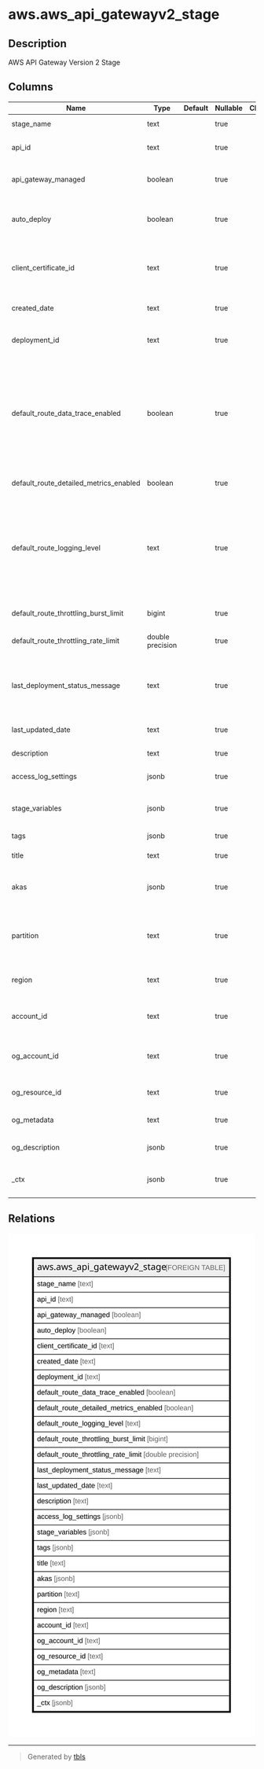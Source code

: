 # aws.aws_api_gatewayv2_stage

## Description

AWS API Gateway Version 2 Stage

## Columns

| Name | Type | Default | Nullable | Children | Parents | Comment |
| ---- | ---- | ------- | -------- | -------- | ------- | ------- |
| stage_name | text |  | true |  |  | The name of the stage |
| api_id | text |  | true |  |  | The id of the api which contains this stage |
| api_gateway_managed | boolean |  | true |  |  | Specifies whether a stage is managed by API Gateway |
| auto_deploy | boolean |  | true |  |  | Specifies whether updates to an API automatically trigger a new deployment |
| client_certificate_id | text |  | true |  |  | The identifier of a client certificate for a Stage. Supported only for WebSocket APIs |
| created_date | text |  | true |  |  | The timestamp when the stage was created |
| deployment_id | text |  | true |  |  | The identifier of the Deployment that the Stage is associated with |
| default_route_data_trace_enabled | boolean |  | true |  |  | Specifies whether (true) or not (false) data trace logging is enabled for this route. This property affects the log entries pushed to Amazon CloudWatch Logs. Supported only for WebSocket APIs |
| default_route_detailed_metrics_enabled | boolean |  | true |  |  | Specifies whether detailed metrics are enabled |
| default_route_logging_level | text |  | true |  |  | Specifies the logging level for this route: INFO, ERROR, or OFF. This property affects the log entries pushed to Amazon CloudWatch Logs. Supported only for WebSocket APIs |
| default_route_throttling_burst_limit | bigint |  | true |  |  | Throttling burst limit for default route settings |
| default_route_throttling_rate_limit | double precision |  | true |  |  | Throttling rate limit for default route settings |
| last_deployment_status_message | text |  | true |  |  | Describes the status of the last deployment of a stage. Supported only for stages with autoDeploy enabled |
| last_updated_date | text |  | true |  |  | The timestamp when the stage was last updated |
| description | text |  | true |  |  | The stage's description |
| access_log_settings | jsonb |  | true |  |  | Access log settings of the stage. |
| stage_variables | jsonb |  | true |  |  | A map that defines the stage variables for a stage resource |
| tags | jsonb |  | true |  |  | A map of tags for the resource. |
| title | text |  | true |  |  | Title of the resource. |
| akas | jsonb |  | true |  |  | Array of globally unique identifier strings (also known as) for the resource. |
| partition | text |  | true |  |  | The AWS partition in which the resource is located (aws, aws-cn, or aws-us-gov). |
| region | text |  | true |  |  | The AWS Region in which the resource is located. |
| account_id | text |  | true |  |  | The AWS Account ID in which the resource is located. |
| og_account_id | text |  | true |  |  | The Platform Account ID in which the resource is located. |
| og_resource_id | text |  | true |  |  | The unique ID of the resource in opengovernance. |
| og_metadata | text |  | true |  |  | Platform Metadata of the AWS resource. |
| og_description | jsonb |  | true |  |  | The full model description of the resource |
| _ctx | jsonb |  | true |  |  | Steampipe context in JSON form, e.g. connection_name. |

## Relations

![er](aws.aws_api_gatewayv2_stage.svg)

---

> Generated by [tbls](https://github.com/k1LoW/tbls)
